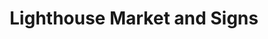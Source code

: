---
title: "Lighthouse Market and Signs"
url: /north-beach/lighthouse-market-and-signs/
shop: gift
---